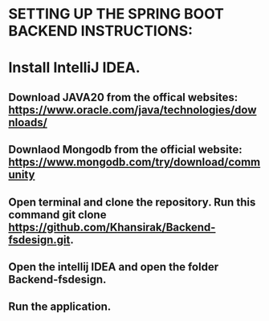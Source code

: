 # SETTING UP THE SPRING BOOT BACKEND INSTRUCTIONS:

# Install IntelliJ IDEA. 

## Download JAVA20 from the offical websites: https://www.oracle.com/java/technologies/downloads/

## Downlaod Mongodb from the official website: https://www.mongodb.com/try/download/community

## Open terminal and clone the repository. Run this command git clone https://github.com/Khansirak/Backend-fsdesign.git.

## Open the intellij IDEA and open the folder Backend-fsdesign. 

## Run the application.


